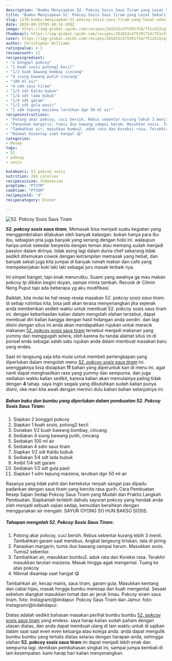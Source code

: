 ```yaml
---
description: "Bumbu Menyiapkan 52. Pokcoy Sosis Saus Tiram yang Lezat Sekali"
title: "Bumbu Menyiapkan 52. Pokcoy Sosis Saus Tiram yang Lezat Sekali"
slug: 1170-bumbu-menyiapkan-52-pokcoy-sosis-saus-tiram-yang-lezat-sekali
date: 2020-09-25T05:40:14.938Z
image: https://img-global.cpcdn.com/recipes/201b53c475391754/751x532cq70/52-pokcoy-sosis-saus-tiram-foto-resep-utama.jpg
thumbnail: https://img-global.cpcdn.com/recipes/201b53c475391754/751x532cq70/52-pokcoy-sosis-saus-tiram-foto-resep-utama.jpg
cover: https://img-global.cpcdn.com/recipes/201b53c475391754/751x532cq70/52-pokcoy-sosis-saus-tiram-foto-resep-utama.jpg
author: Christopher Williams
ratingvalue: 4.1
reviewcount: 12
recipeingredient:
- "2 bonggol pokcoy"
- "1 buah sosis potong2 kecil"
- "1/2 buah bawang bombay cincang"
- "4 siung bawang putih cincang"
- "100 ml air"
- "4 sdm saus tiram"
- "1/2 sdt Kaldu bubuk"
- "1/4 sdt lada bubuk"
- "1/4 sdt garam"
- "1/2 sdt gula pasir"
- "1 sdm tepung maizena larutkan dgn 50 ml air"
recipeinstructions:
- "Potong akar pokcoy, cuci bersih. Rebus sebentar kurang lebih 3 menit. Tambahkan garam saat merebus. Angkat langsung tiriskan, tata di piring"
- "Panaskan margarin, tumis duo bawang sampai harum. Masukkan sosis. Tumis2 sebentar."
- "Tambahkan air, masukkan bumbu2. aduk rata dan Koreksi rasa. Terakhir masukkan larutan maizena. Masak hingga agak mengental. Tuang ke atas pokcoy"
- "Nikmat disantap saat hangat 😋"
categories:
- Resep
tags:
- 52
- pokcoy
- sosis

katakunci: 52 pokcoy sosis 
nutrition: 265 calories
recipecuisine: Indonesian
preptime: "PT37M"
cooktime: "PT34M"
recipeyield: "4"
recipecategory: Dinner

---
```



![52. Pokcoy Sosis Saus Tiram](https://img-global.cpcdn.com/recipes/201b53c475391754/751x532cq70/52-pokcoy-sosis-saus-tiram-foto-resep-utama.jpg)

<b><i>52. pokcoy sosis saus tiram</i></b>, Memasak bisa menjadi suatu kegiatan yang menggembirakan dilakukan oleh banyak kalangan. bukan hanya para ibu ibu, sebagian pria juga banyak yang senang dengan hobi ini. walaupun hanya untuk sekedar berpesta dengan teman atau memang sudah menjadi passion dalam dirinya. tidak asing lagi dalam dunia chef sekarang tidak sedikit ditemukan cowok dengan ketrampilan memasak yang hebat, dan banyak sekali juga kita jumpai di banyak rumah makan dan cafe yang mempekerjakan koki laki laki sebagai juru masak terbaik nya.

Ini simpel banget, tapi enak menurutku. Suami yang awalnya ga mau makan pokcoy tp dibikin begini doyan, sampe minta tambah. Recook dr Cilmin Neng Puput tapi ada beberapa yg aku modifikasi.

Baiklah, kita mulai ke hal resep resep masakan <i>52. pokcoy sosis saus tiram</i>. di setiap rutinitas kita, bisa jadi akan terasa menyenangkan jika sejenak anda memberikan sedikit waktu untuk membuat 52. pokcoy sosis saus tiram ini. dengan keberhasilan kalian dalam mengolah olahan tersebut, dapat membuat diri kalian bangga dengan hasil hidangan anda sendiri. dan lagi disini dengan situs ini anda akan mendapatkan rujukan untuk meracik makanan <u>52. pokcoy sosis saus tiram</u> tersebut menjadi makanan yang yummy dan menggugah selera, oleh karena itu tandai alamat situs ini di ponsel anda sebagai salah satu rujukan anda dalam membuat masakan baru yang endes.


Saat ini langsung saja kita mulai untuk membeli perlengkapan yang diperlukan dalam mengolah menu <u><i>52. pokcoy sosis saus tiram</i></u> ini. seenggaknya bisa disiapkan <b>11</b> bahan yang diperuntuk kan di menu ini. agar nanti dapat menghasilkan rasa yang yummy dan sempurna. dan juga sediakan waktu kalian sedikit, karena kalian akan memulainya paling tidak dengan <b>4</b> tahap. saya ingin segala yang dibutuhkan sudah kalian punya disini, oke mari kita awali dengan merinci dulu bahan bahan selanjutnya ini.

<!--inarticleads1-->

##### Bahan baku dan bumbu yang diperlukan dalam pembuatan 52. Pokcoy Sosis Saus Tiram:

1. Siapkan 2 bonggol pokcoy
1. Siapkan 1 buah sosis, potong2 kecil
1. Gunakan 1/2 buah bawang bombay, cincang
1. Sediakan 4 siung bawang putih, cincang
1. Sediakan 100 ml air
1. Sediakan 4 sdm saus tiram
1. Siapkan 1/2 sdt Kaldu bubuk
1. Sediakan 1/4 sdt lada bubuk
1. Ambil 1/4 sdt garam
1. Sediakan 1/2 sdt gula pasir
1. Siapkan 1 sdm tepung maizena, larutkan dgn 50 ml air


Rasanya yang tidak pahit dan bertekstur renyah sangat pas dipadu padankan dengan saus tiram yang bercita rasa gurih. Cara Pembuatan Resep Sajian Sedap Pokcoy Saus Tiram yang Mudah dan Praktis Langkah Pembuatan. Siapkanlah terlebih dahulu sayuran pokcoy yang hendak anda olah menjadi sebuah sajian sedap, kemudian bersihkan dengan menggunakan air mengalir. SAYUR OYONG SO HUN BAKSO SOSIS. 

<!--inarticleads2-->

##### Tahapan mengolah 52. Pokcoy Sosis Saus Tiram:

1. Potong akar pokcoy, cuci bersih. Rebus sebentar kurang lebih 3 menit. Tambahkan garam saat merebus. Angkat langsung tiriskan, tata di piring
1. Panaskan margarin, tumis duo bawang sampai harum. Masukkan sosis. Tumis2 sebentar.
1. Tambahkan air, masukkan bumbu2. aduk rata dan Koreksi rasa. Terakhir masukkan larutan maizena. Masak hingga agak mengental. Tuang ke atas pokcoy
1. Nikmat disantap saat hangat 😋


Tambahkan air, kecap manis, saus tiram, garam gula. Masukkan kentang dan cabai hijau, masak hingga bumbu meresap dan kuah mengental. Sesaat sebelum diangkat masukkan tomat dan air jeruk limau. Pokcoy siram saus tiram. foto: Instagram/@iindapur. Pokcoy Saus Tiram dan Jamur. foto: Instagram/@indahdapur. 

Diatas adalah sedikit bahasan masakan perihal bumbu bumbu <u>52. pokcoy sosis saus tiram</u> yang endess. saya harap kalian sudah paham dengan ulasan diatas, dan anda dapat membuat ulang di lain waktu untuk di sajikan dalam saat saat even even keluarga atau kolega anda. anda dapat mengulik bumbu bumbu yang tertulis diatas selaras dengan harapan anda, sehingga olahan <b>52. pokcoy sosis saus tiram</b> ini dapat menjadi lebih enak dan sempurna lagi. demikian pembahasan singkat ini, sampai jumpa kembali di lain kesempatan. kami harap hari kalian menyenangkan.
